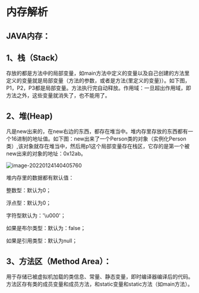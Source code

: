 # 内存解析

## JAVA内存：

## 1、栈（Stack）

  存放的都是方法中的局部变量，如main方法中定义的变量以及自己创建的方法里定义的变量就是局部变量（方法的参数，或者是方法{里定义的变量}）。如下图，P1，P2，P3都是局部变量。方法执行完自动释放。作用域：一旦超出作用域，即方法之外，这些变量就消失了，也不能用了。

## 2、堆(Heap)

  凡是new出来的，在new右边的东西，都存在堆当中。堆内存里存放的东西都有一个16进制的地址值。如下图：new出来了一个Person类的对象（实例化Person类）,该对象就存在堆当中，然后用p1这个局部变量存在栈区，它存的是第一个被new出来的对象的地址：0x12ab。



![image-20220124140405760](C:\Users\鹤\AppData\Roaming\Typora\typora-user-images\image-20220124140405760.png)



堆内存里的数据都有默认值：

整数型：默认为0；

浮点型：默认为0；

字符型默认为：'\u000'；

如果是布尔类型：默认为：false；

如果是引用类型：默认为null；

## 3、方法区（Method Area）：

用于存储已被虚拟机加载的类信息、常量、静态变量，即时编译器编译后的代码。方法区存有类的成员变量和成员方法，和static变量和static方法（如main方法）。

